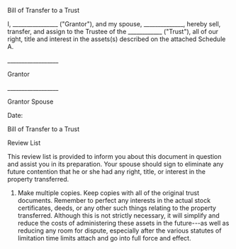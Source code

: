 Bill of Transfer to a Trust

I, \_\_\_\_\_\_\_\_\_\_\_\_\_\_\_\_ ("Grantor"), and my spouse,
\_\_\_\_\_\_\_\_\_\_\_\_\_\_, hereby sell, transfer, and assign to the
Trustee of the \_\_\_\_\_\_\_\_\_\_\_\_ ("Trust"), all of our right,
title and interest in the assets(s) described on the attached Schedule
A.

\_\_\_\_\_\_\_\_\_\_\_\_\_\_\_\_\_\_

Grantor

\_\_\_\_\_\_\_\_\_\_\_\_\_\_\_\_\_\_

Grantor Spouse

Date:

Bill of Transfer to a Trust

Review List

This review list is provided to inform you about this document in
question and assist you in its preparation. Your spouse should sign to
eliminate any future contention that he or she had any right, title, or
interest in the property transferred.

1.  Make multiple copies. Keep copies with all of the original trust
    documents. Remember to perfect any interests in the actual stock
    certificates, deeds, or any other such things relating to the
    property transferred. Although this is not strictly necessary, it
    will simplify and reduce the costs of administering these assets in
    the future---as well as reducing any room for dispute, especially
    after the various statutes of limitation time limits attach and go
    into full force and effect.
